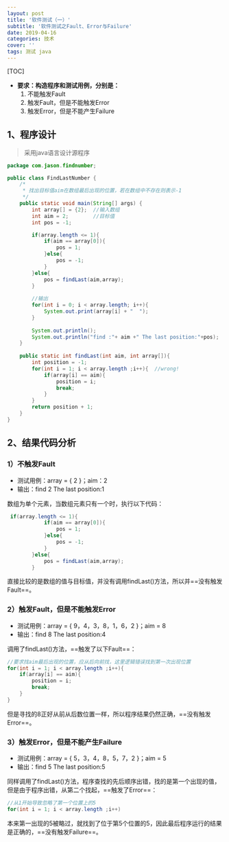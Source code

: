 ```yaml
---
layout: post
title: '软件测试（一）'
subtitle: '软件测试之Fault、Error与Failure'
date: 2019-04-16
categories: 技术
cover: ''
tags: 测试 java
---
```


[TOC]

- **要求：构造程序和测试用例，分别是：**
  1. 不能触发Fault
  2. 触发Fault，但是不能触发Error
  3. 触发Error，但是不能产生Failure
## 1、程序设计

> 采用java语言设计源程序

```java
package com.jason.findnumber;

public class FindLastNumber {
    /*
     * 找出目标值aim在数组最后出现的位置，若在数组中不存在则表示-1
     */
    public static void main(String[] args) {
        int array[] = {2};	//输入数组
        int aim = 2;		//目标值
        int pos = -1;

        if(array.length <= 1){
            if(aim == array[0]){
                pos = 1;
            }else{
                pos = -1;
            }
        }else{
            pos = findLast(aim,array);
        }
        
		//输出
        for(int i = 0; i < array.length; i++){
            System.out.print(array[i] + "  ");
        }
        
        System.out.println();
        System.out.println("find :"+ aim +" The last position:"+pos);
    }
    
    public static int findLast(int aim, int array[]){
        int position = -1;
        for(int i = 1; i < array.length ;i++){	//wrong!
            if(array[i] == aim){
                position = i;
                break;
            }            
        }
        return position + 1;
    }
}
```

## 2、结果代码分析

### 1）不触发Fault

- 测试用例：array = { 2 }；aim：2
- 输出：find 2  The last position:1

数组为单个元素，当数组元素只有一个时，执行以下代码：

```java
 if(array.length <= 1){
            if(aim == array[0]){
                pos = 1;
            }else{
                pos = -1;
            }
        }else{
            pos = findLast(aim,array);
        }
```

直接比较的是数组的值与目标值，并没有调用findLast()方法，所以并==没有触发Fault==。

### 2）触发Fault，但是不能触发Error

- 测试用例：array = { 9，4，3，8，1，6，2 }；aim = 8
- 输出：find 8  The last position:4

调用了findLast()方法，==触发了以下Fault==：

```java
//要求找aim最后出现的位置，应从后向前找，这里逻辑错误找到第一次出现位置
for(int i = 1; i < array.length ;i++){
    if(array[i] == aim){
        position = i;
        break;
    }            
}
```

但是寻找的8正好从前从后数位置一样，所以程序结果仍然正确，==没有触发Error==。

### 3）触发Error，但是不能产生Failure

- 测试用例：array = { 5，3，4，8，5，7，2 }；aim = 5
- 输出：find 5  The last position:5

同样调用了findLast()方法，程序查找的先后顺序出错，找的是第一个出现的值，但是由于程序出错，从第二个找起，==触发了Error==：

```java
//从1开始导致忽略了第一个位置上的5
for(int i = 1; i < array.length ;i++)
```

本来第一出现的5被略过，就找到了位于第5个位置的5，因此最后程序运行的结果是正确的，==没有触发Failure==。